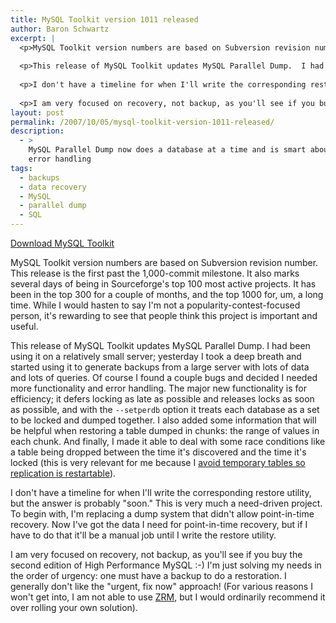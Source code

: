 ```yaml
---
title: MySQL Toolkit version 1011 released
author: Baron Schwartz
excerpt: |
  <p>MySQL Toolkit version numbers are based on Subversion revision number. This release is the first past the 1,000-commit milestone. It also marks several days of being in Sourceforge's top 100 most active projects.  It has been in the top 300 for a couple of months, and the top 1000 for, um, a long time.  While I would hasten to say I'm not a popularity-contest-focused person, it's rewarding to see that people think this project is important and useful.</p>
   
  <p>This release of MySQL Toolkit updates MySQL Parallel Dump.  I had been using it on a relatively small server; yesterday I took a deep breath and started using it to generate backups from a large server with lots of data and lots of queries.  Of course I found a couple bugs and decided I needed more functionality and error handling.  The major new functionality is for efficiency; it defers locking as late as possible and releases locks as soon as possible, and with the <code>--setperdb</code> option it treats each database as a set to be locked and dumped together.  I also added some information that will be helpful when restoring a table dumped in chunks: the range of values in each chunk.  And finally, I made it able to deal with some race conditions like a table being dropped between the time it's discovered and the time it's locked (this is very relevant for me because I <a href="http://www.xaprb.com/blog/2007/05/11/how-to-eliminate-temporary-tables-in-mysql/">avoid temporary tables so replication is restartable</a>).</p>
  
  <p>I don't have a timeline for when I'll write the corresponding restore utility, but the answer is probably "soon."  This is very much a need-driven project.  To begin with, I'm replacing a dump system that didn't allow point-in-time recovery.  Now I've got the data I need for point-in-time recovery, but if I have to do that it'll be a manual job until I write the restore utility.</p>
  
  <p>I am very focused on recovery, not backup, as you'll see if you buy the second edition of High Performance MySQL :-)  I'm just solving my needs in the order of urgency: one must have a backup to do a restoration.  I generally don't like the "urgent, fix now" approach!  (For various reasons I won't get into, I am not able to use <a href="http://www.zmanda.com/">ZRM</a>, but I would ordinarily recommend it over rolling your own solution).</p>
layout: post
permalink: /2007/10/05/mysql-toolkit-version-1011-released/
description:
  - >
    MySQL Parallel Dump now does a database at a time and is smart about locking and
    error handling
tags:
  - backups
  - data recovery
  - MySQL
  - parallel dump
  - SQL
---
```

<p class="download">
  <a href="http://code.google.com/p/maatkit/">Download MySQL Toolkit</a>
</p>

MySQL Toolkit version numbers are based on Subversion revision number. This release is the first past the 1,000-commit milestone. It also marks several days of being in Sourceforge's top 100 most active projects. It has been in the top 300 for a couple of months, and the top 1000 for, um, a long time. While I would hasten to say I'm not a popularity-contest-focused person, it's rewarding to see that people think this project is important and useful.

This release of MySQL Toolkit updates MySQL Parallel Dump. I had been using it on a relatively small server; yesterday I took a deep breath and started using it to generate backups from a large server with lots of data and lots of queries. Of course I found a couple bugs and decided I needed more functionality and error handling. The major new functionality is for efficiency; it defers locking as late as possible and releases locks as soon as possible, and with the `--setperdb` option it treats each database as a set to be locked and dumped together. I also added some information that will be helpful when restoring a table dumped in chunks: the range of values in each chunk. And finally, I made it able to deal with some race conditions like a table being dropped between the time it's discovered and the time it's locked (this is very relevant for me because I [avoid temporary tables so replication is restartable][1]).

I don't have a timeline for when I'll write the corresponding restore utility, but the answer is probably "soon." This is very much a need-driven project. To begin with, I'm replacing a dump system that didn't allow point-in-time recovery. Now I've got the data I need for point-in-time recovery, but if I have to do that it'll be a manual job until I write the restore utility.

I am very focused on recovery, not backup, as you'll see if you buy the second edition of High Performance MySQL :-) I'm just solving my needs in the order of urgency: one must have a backup to do a restoration. I generally don't like the "urgent, fix now" approach! (For various reasons I won't get into, I am not able to use [ZRM][2], but I would ordinarily recommend it over rolling your own solution).

 [1]: http://www.xaprb.com/blog/2007/05/11/how-to-eliminate-temporary-tables-in-mysql/
 [2]: http://www.zmanda.com/
